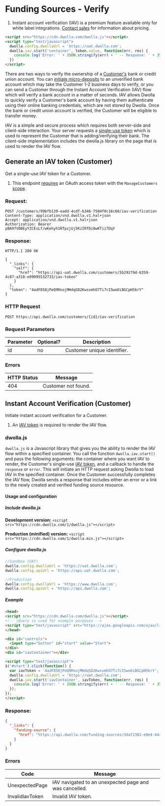 # Funding Sources - Verify

<ol class="alerts">
    <li class="alert icon-alert-info">Instant account verification (IAV) is a premium feature available only for white label integrations. <a href="https://www.dwolla.com/contact?b=apidocs">Contact sales</a> for information about pricing.</li>
</ol>

```html
<script src="https://cdn.dwolla.com/dwolla.js"></script>
<script type="text/javascript">
  dwolla.config.dwollaUrl = 'https://uat.dwolla.com';
  dwolla.iav.start('container', token.value, function(err, res) {
    console.log('Error: ' + JSON.stringify(err) + ' -- Response: ' + JSON.stringify(res))
  })
</script>
```

There are two ways to verify the ownership of a [Customer's](#customers) bank or credit union account. You can [initiate micro-deposits](#initiate-or-verify-micro-deposits) to an unverified bank account which may take the Customer 1-2 business days to verify, or you can send a Customer through the Instant Account Verification (IAV) flow which will verify a bank account in a matter of seconds. IAV allows Dwolla to quickly verify a Customer's bank account by having them authenticate using their online banking credentials, which are not stored by Dwolla. Once the bank or credit union account is verified, the Customer will be eligible to transfer money.

IAV is a simple and secure process which requires both server-side and client-side interaction. Your server requests a [single-use token](#generate-an-iav-token) which is used to represent the Customer that is adding/verifying their bank. The client-side implementation includes the dwolla.js library on the page that is used to render the IAV flow.

## Generate an IAV token (Customer)

Get a single-use IAV token for a Customer.

<ol class="alerts">
    <li class="alert icon-alert-alert">This endpoint <a href="#authentication">requires</a> an OAuth access token with the <code>ManageCustomers</code> <a href="#oauth-scopes">scope</a>.</li>
</ol>

### Request:

```shell
POST /customers/99bfb139-eadd-4cdf-b346-7504f0c16c60/iav-verification
Content-Type: application/vnd.dwolla.v1.hal+json
Accept: application/vnd.dwolla.v1.hal+json
Authorization: Bearer pBA9fVDBEyYZCEsLf/wKehyh1RTpzjUj5KzIRfDi0wKTii7DqY
```

### Response:

```shell
HTTP/1.1 200 OK

{
  "_links": {
    "self": {
      "href": "https://api-uat.dwolla.com/customers/5b29279d-6359-4c87-a318-e09095532733/iav-token"
    }
  },
  "token": "4adF858jPeQ9RnojMHdqSD2KwsvmhO7Ti7cI5woOiBGCpH5krY"
}
```

### HTTP Request
`POST https://api.dwolla.com/customers/{id}/iav-verification`

### Request Parameters
Parameter | Optional? | Description
----------|------------|------------
id | no | Customer unique identifier.

### Errors
| HTTP Status | Message |
|--------------|-------------|
| 404 | Customer not found. |

## Instant Account Verification (Customer)

Initiate instant account verification for a Customer.

<ol class="alerts">
    <li class="alert icon-alert-alert">An <a href="#generate-an-iav-token-customer">IAV token</a> is required to render the IAV flow.</li>
</ol>

### dwolla.js
`dwolla.js` is a Javascript library that gives you the ability to render the IAV flow within a specified container. You call the function `dwolla.iav.start()` and pass the following arguments: the container where you want IAV to render, the Customer's single-use [IAV token](#generate-an-iav-token-customer), and a callback to handle the `response` or `error`. This will initiate an HTTP request asking Dwolla to load IAV in the specified container. Once the Customer successfully completes the IAV flow, Dwolla sends a response that includes either an error or a link to the newly created and verified funding source resource.

#### Usage and configuration

##### Include dwolla.js

**Development version:**
`<script src="https://cdn.dwolla.com/1/dwolla.js"></script>`

**Production (minified) version:** 
`<script src="https://cdn.dwolla.com/1/dwolla.min.js"></script>`

##### Configure dwolla.js

```javascript
//Sandbox (UAT)
dwolla.config.dwollaUrl = 'https://uat.dwolla.com';
dwolla.config.apiUrl = 'https://api-uat.dwolla.com';

//Production
dwolla.config.dwollaUrl = 'https://www.dwolla.com';
dwolla.config.apiUrl = 'https://api.dwolla.com';
```
##### Example

```html
<head>
<script src="https://cdn.dwolla.com/dwolla.js"></script>
<!-- jQuery is used for example purposes -->
<script type="text/javascript" src="https://ajax.googleapis.com/ajax/libs/jquery/2.1.3/jquery.min.js"></script>
</head>

<div id="controls">
  <input type="button" id="start" value="Start">
</div>
<div id="iavContainer"></div>

<script type="text/javascript">
$('#start').click(function() {
  var iavToken = '4adF858jPeQ9RnojMHdqSD2KwsvmhO7Ti7cI5woOiBGCpH5krY';
  dwolla.config.dwollaUrl = 'https://uat.dwolla.com';
  dwolla.iav.start('iavContainer', iavToken, function(err, res) {
    console.log('Error: ' + JSON.stringify(err) + ' -- Response: ' + JSON.stringify(res));
  });
});
</script>
```

### Response:

```json
{
  "_links": {
    "funding-source": {
      "href": "https://api.dwolla.com/funding-sources/3daf2382-e0e4-444a-863e-544239a261e3"
    }
  }
}
```

### Errors
| Code | Message |
|--------------|-------------|
| UnexpectedPage |IAV navigated to an unexpected page and was cancelled. |
| InvalidIavToken |Invalid IAV token. |